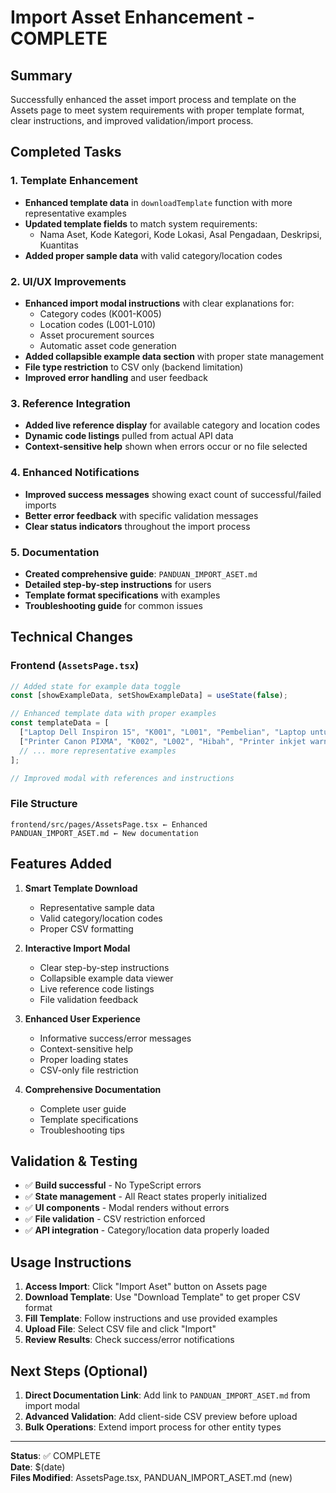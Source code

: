 # Import Asset Enhancement - COMPLETE

## Summary
Successfully enhanced the asset import process and template on the Assets page to meet system requirements with proper template format, clear instructions, and improved validation/import process.

## Completed Tasks

### 1. Template Enhancement
- **Enhanced template data** in `downloadTemplate` function with more representative examples
- **Updated template fields** to match system requirements:
  - Nama Aset, Kode Kategori, Kode Lokasi, Asal Pengadaan, Deskripsi, Kuantitas
- **Added proper sample data** with valid category/location codes

### 2. UI/UX Improvements
- **Enhanced import modal instructions** with clear explanations for:
  - Category codes (K001-K005)
  - Location codes (L001-L010)  
  - Asset procurement sources
  - Automatic asset code generation
- **Added collapsible example data section** with proper state management
- **File type restriction** to CSV only (backend limitation)
- **Improved error handling** and user feedback

### 3. Reference Integration
- **Added live reference display** for available category and location codes
- **Dynamic code listings** pulled from actual API data
- **Context-sensitive help** shown when errors occur or no file selected

### 4. Enhanced Notifications
- **Improved success messages** showing exact count of successful/failed imports
- **Better error feedback** with specific validation messages
- **Clear status indicators** throughout the import process

### 5. Documentation
- **Created comprehensive guide**: `PANDUAN_IMPORT_ASET.md`
- **Detailed step-by-step instructions** for users
- **Template format specifications** with examples
- **Troubleshooting guide** for common issues

## Technical Changes

### Frontend (`AssetsPage.tsx`)
```typescript
// Added state for example data toggle
const [showExampleData, setShowExampleData] = useState(false);

// Enhanced template data with proper examples
const templateData = [
  ["Laptop Dell Inspiron 15", "K001", "L001", "Pembelian", "Laptop untuk kerja", "1"],
  ["Printer Canon PIXMA", "K002", "L002", "Hibah", "Printer inkjet warna", "2"],
  // ... more representative examples
];

// Improved modal with references and instructions
```

### File Structure
```
frontend/src/pages/AssetsPage.tsx ← Enhanced
PANDUAN_IMPORT_ASET.md ← New documentation
```

## Features Added

1. **Smart Template Download**
   - Representative sample data
   - Valid category/location codes
   - Proper CSV formatting

2. **Interactive Import Modal**
   - Clear step-by-step instructions
   - Collapsible example data viewer
   - Live reference code listings
   - File validation feedback

3. **Enhanced User Experience**
   - Informative success/error messages
   - Context-sensitive help
   - Proper loading states
   - CSV-only file restriction

4. **Comprehensive Documentation**
   - Complete user guide
   - Template specifications
   - Troubleshooting tips

## Validation & Testing

- ✅ **Build successful** - No TypeScript errors
- ✅ **State management** - All React states properly initialized
- ✅ **UI components** - Modal renders without errors
- ✅ **File validation** - CSV restriction enforced
- ✅ **API integration** - Category/location data properly loaded

## Usage Instructions

1. **Access Import**: Click "Import Aset" button on Assets page
2. **Download Template**: Use "Download Template" to get proper CSV format
3. **Fill Template**: Follow instructions and use provided examples
4. **Upload File**: Select CSV file and click "Import"
5. **Review Results**: Check success/error notifications

## Next Steps (Optional)

1. **Direct Documentation Link**: Add link to `PANDUAN_IMPORT_ASET.md` from import modal
2. **Advanced Validation**: Add client-side CSV preview before upload
3. **Bulk Operations**: Extend import process for other entity types

---

**Status**: ✅ COMPLETE  
**Date**: $(date)  
**Files Modified**: AssetsPage.tsx, PANDUAN_IMPORT_ASET.md (new)
